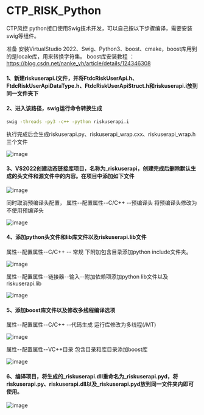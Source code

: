 # CTP_RISK_Python
CTP风控 python接口使用Swig技术开发，可以自己按以下步骤编译，需要安装swig等组件。

准备
安装VirtualStudio 2022、Swig、Python3、boost、cmake，boost库用到的是locale库，用来转换字符集。
boost库安装教程 ：https://blog.csdn.net/nanke_yh/article/details/124346308

#### 1、新建riskuserapi.i文件，并将FtdcRiskUserApi.h、FtdcRiskUserApiDataType.h、FtdcRiskUserApiStruct.h和riskuserapi.i放到同一文件夹下

#### 2、进入该路径，swig运行命令转换生成

```bash
swig -threads -py3 -c++ -python riskuserapi.i
```

执行完成后会生成riskuserapi.py、riskuserapi\_wrap.cxx、riskuserapi\_wrap.h三个文件

![image](https://github.com/user-attachments/assets/3dcf683b-1ec5-4956-8b76-f6820f4466e6)

#### 3、VS2022创建动态链接库项目，名称为\_riskuserapi，创建完成后删除默认生成的头文件和源文件中的内容。在项目中添加如下文件

![image](https://github.com/user-attachments/assets/dd006dc8-15f6-4423-98c5-0bdcfe5eeb89)


同时取消预编译头配置， 属性--配置属性--C/C++ --预编译头 将预编译头修改为不使用预编译头

![image](https://github.com/user-attachments/assets/704f7245-d300-4ef6-8fe7-88237b04b513)


#### 4、添加python头文件和lib库文件以及riskuserapi.lib文件

属性--配置属性--C/C++ -- 常规 下附加包含目录添加python include文件夹。

![image](https://github.com/user-attachments/assets/0155e79b-83d4-4ff1-8b0a-cf3eb5bf9bdd)


属性--配置属性--链接器--输入--附加依赖项添加python lib文件以及riskuserapi.lib

![image](https://github.com/user-attachments/assets/5ccb102a-8afc-4820-a0eb-959e9541f021)


#### 5、添加boost库文件以及修改多线程编译选项

属性--配置属性--C/C++ --代码生成 运行库修改为多线程(/MT)

![image](https://github.com/user-attachments/assets/ed88f486-b05f-4c2b-95d5-f33bca194e68)


属性--配置属性--VC++目录 包含目录和库目录添加boost库

![image](https://github.com/user-attachments/assets/ffa76c3f-97b0-4fad-86fe-c8f5a9c917b0)


#### 6、编译项目，将生成的\_riskuserapi.dll重命名为\_riskuserapi.pyd，将riskuserapi.py、riskuserapi.dll以及\_riskuserapi.pyd放到同一文件夹内即可使用。

![image](https://github.com/user-attachments/assets/fcb9e3ea-fa21-4921-8397-f2d6dd94d9e1)




